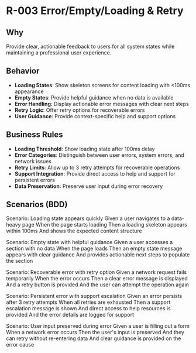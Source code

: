 # R-003 Error/Empty/Loading & Retry

## Why
Provide clear, actionable feedback to users for all system states while maintaining a professional user experience.

## Behavior
- **Loading States**: Show skeleton screens for content loading with <100ms appearance
- **Empty States**: Provide helpful guidance when no data is available
- **Error Handling**: Display actionable error messages with clear next steps
- **Retry Logic**: Offer retry options for recoverable errors
- **User Guidance**: Provide context-specific help and support options

## Business Rules
- **Loading Threshold**: Show loading state after 100ms delay
- **Error Categories**: Distinguish between user errors, system errors, and network issues
- **Retry Limits**: Allow up to 3 retry attempts for recoverable operations
- **Support Integration**: Provide direct access to help and support for persistent errors
- **Data Preservation**: Preserve user input during error recovery

## Scenarios (BDD)
Scenario: Loading state appears quickly
Given a user navigates to a data-heavy page
When the page starts loading
Then a loading skeleton appears within 100ms
And shows the expected content structure

Scenario: Empty state with helpful guidance
Given a user accesses a section with no data
When the page loads
Then an empty state message appears with clear guidance
And provides actionable next steps to populate the section

Scenario: Recoverable error with retry option
Given a network request fails temporarily
When the error occurs
Then a clear error message is displayed
And a retry button is provided
And the user can attempt the operation again

Scenario: Persistent error with support escalation
Given an error persists after 3 retry attempts
When all retries are exhausted
Then a support escalation message is shown
And direct access to help resources is provided
And the error details are logged for support

Scenario: User input preserved during error
Given a user is filling out a form
When a network error occurs
Then the user's input is preserved
And they can retry without re-entering data
And clear guidance is provided on the error cause
